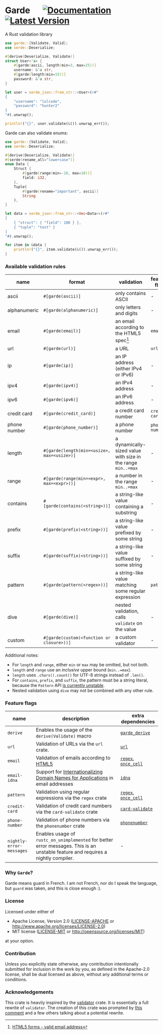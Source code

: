 # Garde &emsp; [![Documentation]][docs.rs] [![Latest Version]][crates.io]

[docs.rs]: https://docs.rs/garde/latest/garde/
[crates.io]: https://crates.io/crates/garde
[Documentation]: https://img.shields.io/docsrs/garde
[Latest Version]: https://img.shields.io/crates/v/garde.svg

A Rust validation library

```rust
use garde::{Validate, Valid};
use serde::Deserialize;

#[derive(Deserialize, Validate)]
struct User<'a> {
    #[garde(ascii, length(min=3, max=25))]
    username: &'a str,
    #[garde(length(min=15))]
    password: &'a str,
}

let user = serde_json::from_str::<User>(r#"
{
    "username": "lolcode",
    "password": "hunter2"
}
"#).unwrap();

println!("{}", user.validate(&()).unwrap_err());
```

Garde can also validate enums:

```rust
use garde::{Validate, Valid};
use serde::Deserialize;

#[derive(Deserialize, Validate)]
#[serde(rename_all="lowercase")]
enum Data {
    Struct {
        #[garde(range(min=-10, max=10))]
        field: i32,
    },
    Tuple(
        #[garde(rename="important", ascii)]
        String
    ),
}

let data = serde_json::from_str::<Vec<Data>>(r#"
[
    { "struct": { "field": 100 } },
    { "tuple": "test" }
]
"#).unwrap();

for item in &data {
    println!("{}", item.validate(&()).unwrap_err());
}
```

### Available validation rules

| name         | format                                      | validation                                                   | feature flag   |
|--------------|---------------------------------------------|--------------------------------------------------------------|----------------|
| ascii        | `#[garde(ascii)]`                           | only contains ASCII                                          | -              |
| alphanumeric | `#[garde(alphanumeric)]`                    | only letters and digits                                      | -              |
| email        | `#[garde(email)]`                           | an email according to the HTML5 spec[^1]                     | `email`        |
| url          | `#[garde(url)]`                             | a URL                                                        | `url`          |
| ip           | `#[garde(ip)]`                              | an IP address (either IPv4 or IPv6)                          | -              |
| ipv4         | `#[garde(ipv4)]`                            | an IPv4 address                                              | -              |
| ipv6         | `#[garde(ipv6)]`                            | an IPv6 address                                              | -              |
| credit card  | `#[garde(credit_card)]`                     | a credit card number                                         | `credit-card`  |
| phone number | `#[garde(phone_number)]`                    | a phone number                                               | `phone-number` |
| length       | `#[garde(length(min=<usize>, max=<usize>)]` | a dynamically-sized value with size in the range `min..=max` | -              |
| range        | `#[garde(range(min=<expr>, max=<expr>))]`   | a number in the range `min..=max`                            | -              |
| contains     | `#[garde(contains(<string>))]`              | a string-like value containing a substring                   | -              |
| prefix       | `#[garde(prefix(<string>))]`                | a string-like value prefixed by some string                  | -              |
| suffix       | `#[garde(suffix(<string>))]`                | a string-like value suffixed by some string                  | -              |
| pattern      | `#[garde(pattern(<regex>))]`                | a string-like value matching some regular expression         | `pattern`      |
| dive         | `#[garde(dive)]`                            | nested validation, calls `validate` on the value             | -              |
| custom       | `#[garde(custom(<function or closure>))]`   | a custom validator                                           | -              |


Additional notes:
- For `length` and `range`, either `min` or `max` may be omitted, but not both.
- `length` and `range` use an *inclusive* upper bound (`min..=max`).
- `length` uses `.chars().count()` for UTF-8 strings instead of `.len()`.
- For `contains`, `prefix`, and `suffix`, the pattern must be a string literal, because the `Pattern` API [is currently unstable](https://github.com/rust-lang/rust/issues/27721).
- Nested validation using `dive` may not be combined with any other rule.

### Feature flags


| name                     | description                                                                                                                       | extra dependencies                                                                           |
|--------------------------|-----------------------------------------------------------------------------------------------------------------------------------|----------------------------------------------------------------------------------------------|
| `derive`                 | Enables the usage of the `derive(Validate)` macro                                                                                 | [`garde_derive`](https://crates.io/crates/garde_derive)                                      |
| `url`                    | Validation of URLs via the `url` crate.                                                                                           | [`url`](https://crates.io/crates/url)                                                        |
| `email`                  | Validation of emails according to [HTML5](https://html.spec.whatwg.org/multipage/forms.html#valid-e-mail-address)                 | [`regex`](https://crates.io/crates/regex), [`once_cell`](https://crates.io/crates/once_cell) |
| `email-idna`             | Support for [Internationalizing Domain Names for Applications](https://url.spec.whatwg.org/#idna) in email addresses              | [`idna`](https://crates.io/crates/idna)                                                      |
| `pattern`                | Validation using regular expressions via the `regex` crate                                                                        | [`regex`](https://crates.io/crates/regex), [`once_cell`](https://crates.io/crates/once_cell) |
| `credit-card`            | Validation of credit card numbers via the `card-validate` crate                                                                   | [`card-validate`](https://crates.io/crates/card-validate)                                    |
| `phone-number`           | Validation of phone numbers via the `phonenumber` crate                                                                           | [`phonenumber`](https://crates.io/crates/phonenumber)                                        |
| `nightly-error-messages` | Enables usage of `rustc_on_unimplemented` for better error messages. This is an unstable feature and requires a nightly compiler. | -                                                                                            |


### Why `Garde`?

Garde means guard in French. I am not French, nor do I speak the language, but `guard` was taken, and this is close enough :).

### License

Licensed under either of

- Apache License, Version 2.0
  ([LICENSE-APACHE](LICENSE-APACHE) or http://www.apache.org/licenses/LICENSE-2.0)
- MIT license
  ([LICENSE-MIT](LICENSE-MIT) or http://opensource.org/licenses/MIT)

at your option.

### Contribution

Unless you explicitly state otherwise, any contribution intentionally submitted
for inclusion in the work by you, as defined in the Apache-2.0 license, shall be
dual licensed as above, without any additional terms or conditions.

### Acknowledgements

This crate is heavily inspired by the [validator](https://github.com/Keats/validator) crate. It is essentially a full rewrite of `validator`.
The creation of this crate was prompted by [this comment](https://github.com/Keats/validator/issues/201#issuecomment-1167018511)
and a few others talking about a potential rewrite.

[^1]: [HTML5 forms - valid email address](https://html.spec.whatwg.org/multipage/forms.html#valid-e-mail-address)
